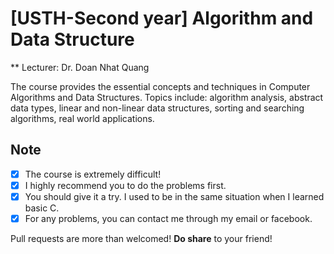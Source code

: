 # [USTH-Second year] Algorithm and Data Structure
** Lecturer: Dr. Doan Nhat Quang

The course provides the essential concepts and techniques in Computer Algorithms and Data Structures. Topics include: algorithm analysis, abstract data types, linear and non-linear data structures, sorting and searching algorithms, real world applications.


## Note
- [X] The course is extremely difficult!
- [X] I highly recommend you to do the problems first.
- [X] You should give it a try. I used to be in the same situation when I learned basic C.
- [X] For any problems, you can contact me through my email or facebook.

Pull requests are more than welcomed! **Do share** to your friend!
